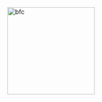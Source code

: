 <img src="https://user-images.githubusercontent.com/45973908/113965727-81fc2580-9860-11eb-9eda-4b9bd6b44591.png" width="200"  alt="bfc"/>
